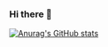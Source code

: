### Hi there 👋

[![Anurag's GitHub stats](https://github-readme-stats.vercel.app/api?username=rifqieh&include_all_commits=true)](https://github.com/anuraghazra/github-readme-stats)

<!--
**rifqieh/rifqieh** is a ✨ _special_ ✨ repository because its `README.md` (this file) appears on your GitHub profile.

Here are some ideas to get you started:

- 🔭 I’m currently working on ...
- 🌱 I’m currently learning ...
- 👯 I’m looking to collaborate on ...
- 🤔 I’m looking for help with ...
- 💬 Ask me about ...
- 📫 How to reach me: ...
- 😄 Pronouns: ...
- ⚡ Fun fact: ...
-->
